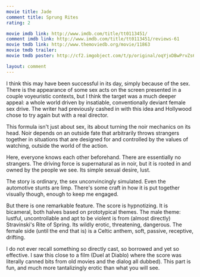 ```yaml
---
movie title: Jade
comment title: Sprung Rites
rating: 2

movie imdb link: http://www.imdb.com/title/tt0113451/
comment imdb link: http://www.imdb.com/title/tt0113451/reviews-61
movie tmdb link: http://www.themoviedb.org/movie/11863
movie tmdb trailer: 
movie tmdb poster: http://cf2.imgobject.com/t/p/original/oqYjxDBwPrvZs6zqmYjWoS8WGq1.jpg

layout: comment
---
```


I think this may have been successful in its day, simply because of the sex. There is the appearance of some sex acts on the screen presented in a couple voyeuristic contexts, but I think the target was a much deeper appeal: a whole world driven by insatiable, conventionally deviant female sex drive. The writer had previously cashed in with this idea and Hollywood chose to try again but with a real director. 

This formula isn't just about sex, its about turning the noir mechanics on its head. Noir depends on an outside fate that arbitrarily throws strangers together in situations that are designed for and controlled by the values of watching, outside the world of the action.

Here, everyone knows each other beforehand. There are essentially no strangers. The driving force is supernatural as in noir, but it is rooted in and owned by the people we see. Its simple sexual desire, lust.

The story is ordinary, the sex unconvincingly simulated. Even the automotive stunts are limp. There's some craft in how it is put together visually though, enough to keep me engaged.

But there is one remarkable feature. The score is hypnotizing. It is bicameral, both halves based on prototypical themes. The male theme: lustful, uncontrollable and apt to be violent is from (almost directly) Stravinski's Rite of Spring. Its wildly erotic, threatening, dangerous. The female side (until the end that is) is a Celtic anthem, soft, passive, receptive, drifting.

I do not ever recall something so directly cast, so borrowed and yet so effective. I saw this close to a film (Duel at Diablo) where the score was literally canned bits from old movies and the dialog all dubbed). This part is fun, and much more tantalizingly erotic than what you will see.